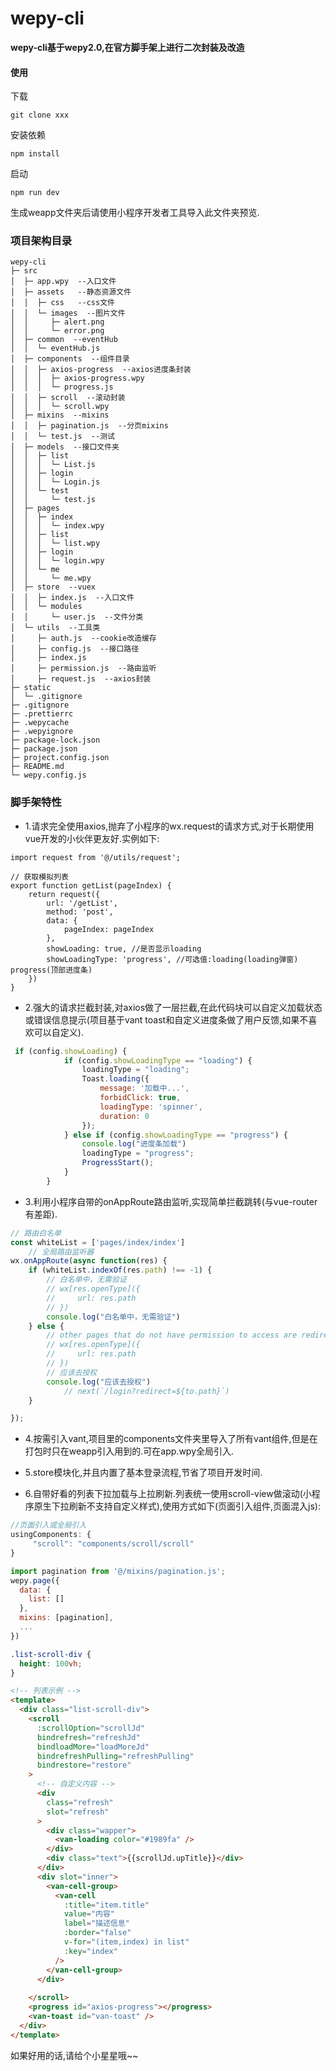 # wepy-cli

**wepy-cli基于wepy2.0,在官方脚手架上进行二次封装及改造**

####  使用
下载

`git clone xxx`

安装依赖

`npm install`

启动

`npm run dev`

生成weapp文件夹后请使用小程序开发者工具导入此文件夹预览.


### 项目架构目录

```
wepy-cli
├─ src
│  ├─ app.wpy  --入口文件
│  ├─ assets   --静态资源文件
│  │  ├─ css   --css文件
│  │  └─ images  --图片文件
│  │     ├─ alert.png
│  │     └─ error.png
│  ├─ common  --eventHub
│  │  └─ eventHub.js
│  ├─ components  --组件目录
│  │  ├─ axios-progress  --axios进度条封装
│  │  │  ├─ axios-progress.wpy
│  │  │  └─ progress.js
│  │  ├─ scroll  --滚动封装
│  │  │  └─ scroll.wpy
│  ├─ mixins  --mixins
│  │  ├─ pagination.js  --分页mixins
│  │  └─ test.js  --测试
│  ├─ models  --接口文件夹
│  │  ├─ list
│  │  │  └─ List.js
│  │  ├─ login
│  │  │  └─ Login.js
│  │  └─ test
│  │     └─ test.js
│  ├─ pages
│  │  ├─ index
│  │  │  └─ index.wpy
│  │  ├─ list
│  │  │  └─ list.wpy
│  │  ├─ login
│  │  │  └─ login.wpy
│  │  └─ me
│  │     └─ me.wpy
│  ├─ store  --vuex
│  │  ├─ index.js  --入口文件
│  │  └─ modules
│  │     └─ user.js  --文件分类
│  └─ utils  --工具类
│     ├─ auth.js  --cookie改造缓存
│     ├─ config.js  --接口路径
│     ├─ index.js
│     ├─ permission.js  --路由监听
│     ├─ request.js  --axios封装
├─ static
│  └─ .gitignore
├─ .gitignore
├─ .prettierrc
├─ .wepycache
├─ .wepyignore
├─ package-lock.json
├─ package.json
├─ project.config.json
├─ README.md
└─ wepy.config.js

```

### 脚手架特性

- 1.请求完全使用axios,抛弃了小程序的wx.request的请求方式,对于长期使用vue开发的小伙伴更友好.实例如下:

```
import request from '@/utils/request';

// 获取模拟列表
export function getList(pageIndex) {
    return request({
        url: '/getList',
        method: 'post',
        data: {
            pageIndex: pageIndex
        },
        showLoading: true, //是否显示loading
        showLoadingType: 'progress', //可选值:loading(loading弹窗)  progress(顶部进度条)
    })
}
```

- 2.强大的请求拦截封装,对axios做了一层拦截,在此代码块可以自定义加载状态或错误信息提示(项目基于vant toast和自定义进度条做了用户反馈,如果不喜欢可以自定义).

```javascript
 if (config.showLoading) {
            if (config.showLoadingType == "loading") {
                loadingType = "loading";
                Toast.loading({
                    message: '加载中...',
                    forbidClick: true,
                    loadingType: 'spinner',
                    duration: 0
                });
            } else if (config.showLoadingType == "progress") {
                console.log("进度条加载")
                loadingType = "progress";
                ProgressStart();
            }
        }
```

- 3.利用小程序自带的onAppRoute路由监听,实现简单拦截跳转(与vue-router有差距).

```javascript
// 路由白名单
const whiteList = ['pages/index/index']
    // 全局路由监听器
wx.onAppRoute(async function(res) {
    if (whiteList.indexOf(res.path) !== -1) {
        // 白名单中，无需验证
        // wx[res.openType]({
        //     url: res.path
        // })
        console.log("白名单中，无需验证")
    } else {
        // other pages that do not have permission to access are redirected to the login page.
        // wx[res.openType]({
        //     url: res.path
        // })
        // 应该去授权
        console.log("应该去授权")
            // next(`/login?redirect=${to.path}`)
    }

});
```

- 4.按需引入vant,项目里的components文件夹里导入了所有vant组件,但是在打包时只在weapp引入用到的.可在app.wpy全局引入.

- 5.store模块化,并且内置了基本登录流程,节省了项目开发时间.

- 6.自带好看的列表下拉加载与上拉刷新.列表统一使用scroll-view做滚动(小程序原生下拉刷新不支持自定义样式),使用方式如下(页面引入组件,页面混入js):

```javascript
//页面引入或全局引入
usingComponents: {
     "scroll": "components/scroll/scroll"
}

import pagination from '@/mixins/pagination.js';
wepy.page({
  data: {
    list: []
  },
  mixins: [pagination],
  ...
})
```
```css
.list-scroll-div {
  height: 100vh;
}
```
```html
<!-- 列表示例 -->
<template>
  <div class="list-scroll-div">
    <scroll
      :scrollOption="scrollJd"
      bindrefresh="refreshJd"
      bindloadMore="loadMoreJd"
      bindrefreshPulling="refreshPulling"
      bindrestore="restore"
    >
      <!-- 自定义内容 -->
      <div
        class="refresh"
        slot="refresh"
      >
        <div class="wapper">
          <van-loading color="#1989fa" />
        </div>
        <div class="text">{{scrollJd.upTitle}}</div>
      </div>
      <div slot="inner">
        <van-cell-group>
          <van-cell
            :title="item.title"
            value="内容"
            label="描述信息"
            :border="false"
            v-for="(item,index) in list"
            :key="index"
          />
        </van-cell-group>
      </div>
      
    </scroll>
    <progress id="axios-progress"></progress>
    <van-toast id="van-toast" />
  </div>
</template>
```

如果好用的话,请给个小星星哦~~

